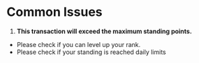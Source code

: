 # Common Issues

1. **This transaction will exceed the maximum standing points.**

* Please check if you can level up your rank.
* Please check if your standing is reached daily limits
